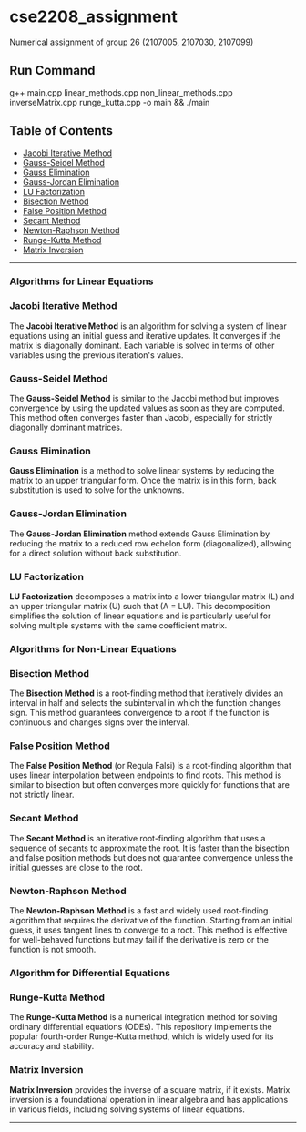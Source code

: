 # cse2208_assignment
Numerical assignment of group 26 (2107005, 2107030, 2107099)


## Run Command

g++ main.cpp linear_methods.cpp non_linear_methods.cpp inverseMatrix.cpp runge_kutta.cpp -o main && ./main


## Table of Contents

- [Jacobi Iterative Method](#jacobi-iterative-method)
- [Gauss-Seidel Method](#gauss-seidel-method)
- [Gauss Elimination](#gauss-elimination)
- [Gauss-Jordan Elimination](#gauss-jordan-elimination)
- [LU Factorization](#lu-factorization)
- [Bisection Method](#bisection-method)
- [False Position Method](#false-position-method)
- [Secant Method](#secant-method)
- [Newton-Raphson Method](#newton-raphson-method)
- [Runge-Kutta Method](#runge-kutta-method)
- [Matrix Inversion](#matrix-inversion)

---
### Algorithms for Linear Equations

### Jacobi Iterative Method

The **Jacobi Iterative Method** is an algorithm for solving a system of linear equations using an initial guess and iterative updates. It converges if the matrix is diagonally dominant. Each variable is solved in terms of other variables using the previous iteration's values.

### Gauss-Seidel Method

The **Gauss-Seidel Method** is similar to the Jacobi method but improves convergence by using the updated values as soon as they are computed. This method often converges faster than Jacobi, especially for strictly diagonally dominant matrices.

### Gauss Elimination

**Gauss Elimination** is a method to solve linear systems by reducing the matrix to an upper triangular form. Once the matrix is in this form, back substitution is used to solve for the unknowns.

### Gauss-Jordan Elimination

The **Gauss-Jordan Elimination** method extends Gauss Elimination by reducing the matrix to a reduced row echelon form (diagonalized), allowing for a direct solution without back substitution.

### LU Factorization

**LU Factorization** decomposes a matrix into a lower triangular matrix \(L\) and an upper triangular matrix \(U\) such that \(A = LU\). This decomposition simplifies the solution of linear equations and is particularly useful for solving multiple systems with the same coefficient matrix.

### Algorithms for Non-Linear Equations


### Bisection Method

The **Bisection Method** is a root-finding method that iteratively divides an interval in half and selects the subinterval in which the function changes sign. This method guarantees convergence to a root if the function is continuous and changes signs over the interval.

### False Position Method

The **False Position Method** (or Regula Falsi) is a root-finding algorithm that uses linear interpolation between endpoints to find roots. This method is similar to bisection but often converges more quickly for functions that are not strictly linear.

### Secant Method

The **Secant Method** is an iterative root-finding algorithm that uses a sequence of secants to approximate the root. It is faster than the bisection and false position methods but does not guarantee convergence unless the initial guesses are close to the root.

### Newton-Raphson Method

The **Newton-Raphson Method** is a fast and widely used root-finding algorithm that requires the derivative of the function. Starting from an initial guess, it uses tangent lines to converge to a root. This method is effective for well-behaved functions but may fail if the derivative is zero or the function is not smooth.


### Algorithm for Differential Equations 

### Runge-Kutta Method

The **Runge-Kutta Method** is a numerical integration method for solving ordinary differential equations (ODEs). This repository implements the popular fourth-order Runge-Kutta method, which is widely used for its accuracy and stability.


### Matrix Inversion

**Matrix Inversion** provides the inverse of a square matrix, if it exists. Matrix inversion is a foundational operation in linear algebra and has applications in various fields, including solving systems of linear equations.

---




